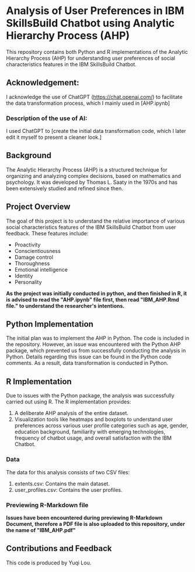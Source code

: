 # Analysis of User Preferences in IBM SkillsBuild Chatbot using Analytic Hierarchy Process (AHP)

This repository contains both Python and R implementations of the Analytic Hierarchy Process (AHP) for understanding user preferences of social characteristics features in the IBM SkillsBuild Chatbot.

## Acknowledgement:  
I acknowledge the use of ChatGPT (https://chat.openai.com/) to facilitate the data transformation process, which I mainly used in [AHP.ipynb]
### Description of the use of AI:
I used ChatGPT to [create the initial data transformation code, which I later edit it myself to present a cleaner look.]

## Background
The Analytic Hierarchy Process (AHP) is a structured technique for organizing and analyzing complex decisions, based on mathematics and psychology. It was developed by Thomas L. Saaty in the 1970s and has been extensively studied and refined since then.

## Project Overview
The goal of this project is to understand the relative importance of various social characteristics features of the IBM SkillsBuild Chatbot from user feedback. These features include:

* Proactivity
* Conscientiousness
* Damage control
* Thoroughness
* Emotional intelligence
* Identity
* Personality

**As the project was initially conducted in python, and then finished in R, it is advised to read the "AHP.ipynb" file first, then read "IBM_AHP.Rmd file." to understand the researcher's intentions.**

## Python Implementation
The initial plan was to implement the AHP in Python. The code is included in the repository. However, an issue was encountered with the Python AHP package, which prevented us from successfully conducting the analysis in Python. Details regarding this issue can be found in the Python code comments. 
As a result, data transformation is conducted in Python. 

## R Implementation
Due to issues with the Python package, the analysis was successfully carried out using R. The R implementation provides:

1. A deliberate AHP analysis of the entire dataset.
2. Visualization tools like heatmaps and boxplots to understand user preferences across various user profile categories such as age, gender, education background, familiarity with emerging technologies, frequency of chatbot usage, and overall satisfaction with the IBM Chatbot.

### Data
The data for this analysis consists of two CSV files:
1. extents.csv: Contains the main dataset.
2. user_profiles.csv: Contains the user profiles.

### Previewing R-Markdown file
**Issues have been encountered during previewing R-Markdown Document, therefore a PDF file is also uploaded to this repository, under the name of "IBM_AHP.pdf"**

## Contributions and Feedback
This code is produced by Yuqi Lou. 

